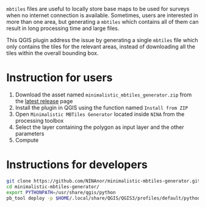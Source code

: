 `mbtiles` files are useful to locally store base maps to be used for surveys when no internet connection is available. Sometimes, users are interested in more than one area, but generating a `mbtiles` which contains all of them can result in long processing time and large files.

This QGIS plugin address the issue by generating a single `mbtiles` file which only contains the tiles for the relevant areas, instead of downloading all the tiles within the overall bounding box.

# Instruction for users

1. Download the asset named `minimalistic_mbtiles_generator.zip` from the [latest release](https://github.com/NINAnor/minimalistic-mbtiles-generator/releases) page
2. Install the plugin in QGIS using the function named `Install from ZIP`
3. Open `Minimalistic MBTiles Generator` located inside `NINA` from the processing toolbox
4. Select the layer containing the polygon as input layer and the other parameters
5. Compute

# Instructions for developers

```bash
git clone https://github.com/NINAnor/minimalistic-mbtiles-generator.git
cd minimalistic-mbtiles-generator/
export PYTHONPATH=/usr/share/qgis/python
pb_tool deploy -p $HOME/.local/share/QGIS/QGIS3/profiles/default/python/plugins/
```

